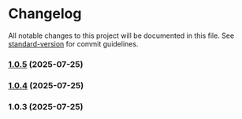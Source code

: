 # Changelog

All notable changes to this project will be documented in this file. See [standard-version](https://github.com/conventional-changelog/standard-version) for commit guidelines.

### [1.0.5](https://github.com/yrravi/BlogApp/compare/v1.0.4...v1.0.5) (2025-07-25)

### [1.0.4](https://github.com/yrravi/BlogApp/compare/v1.0.3...v1.0.4) (2025-07-25)

### 1.0.3 (2025-07-25)
